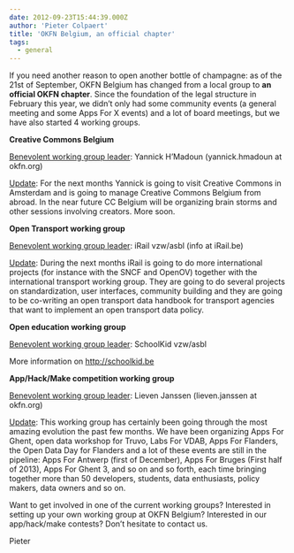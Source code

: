 ```yaml
---
date: 2012-09-23T15:44:39.000Z
author: 'Pieter Colpaert'
title: 'OKFN Belgium, an official chapter'
tags:
  - general
---
```


If you need another reason to open another bottle of champagne: as of the 21st of September, OKFN Belgium has changed from a local group to **an official OKFN chapter**. Since the foundation of the legal structure in February this year, we didn’t only had some community events (a general meeting and some Apps For X events) and a lot of board meetings, but we have also started 4 working groups.

**Creative Commons Belgium**

<span style="text-decoration: underline">Benevolent working group leader</span>: Yannick H’Madoun (yannick.hmadoun at okfn.org)

<span style="text-decoration: underline">Update</span>: For the next months Yannick is going to visit Creative Commons in Amsterdam and is going to manage Creative Commons Belgium from abroad. In the near future CC Belgium will be organizing brain storms and other sessions involving creators. More soon.

**Open Transport working group**

<span style="text-decoration: underline">Benevolent working group leader</span>: iRail vzw/asbl (info at iRail.be)

<span style="text-decoration: underline">Update</span>: During the next months iRail is going to do more international projects (for instance with the SNCF and OpenOV) together with the international transport working group. They are going to do several projects on standardization, user interfaces, community building and they are going to be co-writing an open transport data handbook for transport agencies that want to implement an open transport data policy.

**Open education working group**

<span style="text-decoration: underline">Benevolent working group leader</span>: SchoolKid vzw/asbl

More information on <http://schoolkid.be>

**App/Hack/Make competition working group**

<span style="text-decoration: underline">Benevolent working group leader</span>: Lieven Janssen (lieven.janssen at okfn.org)

<span style="text-decoration: underline">Update</span>: This working group has certainly been going through the most amazing evolution the past few months. We have been organizing Apps For Ghent, open data workshop for Truvo, Labs For VDAB, Apps For Flanders, the Open Data Day for Flanders and a lot of these events are still in the pipeline: Apps For Antwerp (first of December), Apps For Bruges (First half of 2013), Apps For Ghent 3, and so on and so forth, each time bringing together more than 50 developers, students, data enthusiasts, policy makers, data owners and so on.

Want to get involved in one of the current working groups? Interested in setting up your own working group at OKFN Belgium? Interested in our app/hack/make contests? Don’t hesitate to contact us.

Pieter
